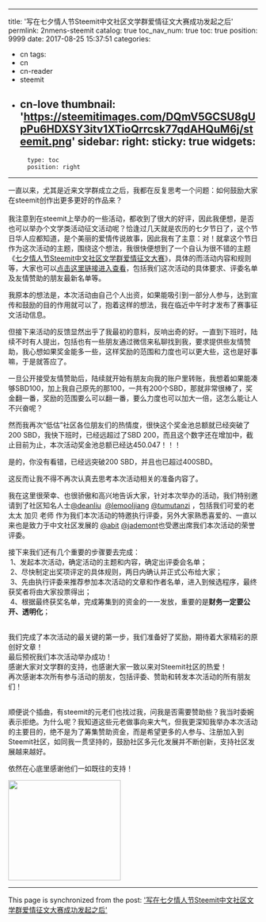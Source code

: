 
---
title: '写在七夕情人节Steemit中文社区文学群爱情征文大赛成功发起之后'
permlink: 2nmens-steemit
catalog: true
toc_nav_num: true
toc: true
position: 9999
date: 2017-08-25 15:37:51
categories:
- cn
tags:
- cn
- cn-reader
- steemit
- cn-love
thumbnail: 'https://steemitimages.com/DQmV5GCSU8gUpPu6HDXSY3itv1XTioQrrcsk77qdAHQuM6j/steemit.png'
sidebar:
    right:
        sticky: true
widgets:
    -
        type: toc
        position: right
---


<html>
<p>一直以来，尤其是近来文学群成立之后，我都在反复思考一个问题：如何鼓励大家在steemit创作出更多更好的作品来？<br>
<br>
我注意到在steemit上举办的一些活动，都收到了很大的好评，因此我便想，是否也可以举办个文学类活动征文活动呢？恰逢过几天就是农历的七夕节日了，这个节日华人应都知道，是个美丽的爱情传说故事，因此我有了主意：对！就拿这个节日作为这次活动的主题，围绕这个想法，我很快便想到了一个自认为很不错的主题《<a href="https://steemit.com/cn/@rivalhw/lhihf-steemit">七夕情人节Steemit中文社区文学群爱情征文大赛</a>》，具体的而活动内容和规则等，大家也可以<a href="https://steemit.com/cn/@rivalhw/lhihf-steemit">点击这里链接进入查看</a>，包括我们这次活动的具体要求、评委名单及友情赞助的朋友最新名单等。<br>
</p>
<p>我原本的想法是，本次活动由自己个人出资，如果能吸引到一部分人参与，达到宣传和鼓励的目的作用就可以了，抱着这样的想法，我在临近中午时才发布了赛事征文活动信息。<br>
</p>
<p>但接下来活动的反馈显然出乎了我最初的意料，反响出奇的好。一直到下班时，陆续不时有人提出，包括也有一些朋友通过微信来私聊找到我，要求提供些友情赞助，我心想如果奖金能多一些，这样奖励的范围和力度也可以更大些，这也是好事嘛，于是就答应了。<br>
</p>
<p>一旦公开接受友情赞助后，陆续就开始有朋友向我的账户里转账，我想着如果能凑够SBD100，加上我自己原先的那100，一共有200个SBD，那就非常很棒了，奖金翻一番，奖励的范围要么可以翻一番，要么力度也可以加大一倍，这怎么能让人不兴奋呢？<br>
</p>
<p>然而我再次“低估”社区各位朋友们的热情度，很快这个奖金池总额就已经突破了200 SBD，我快下班时，已经远超过了SBD 200，而且这个数字还在增加中，截止目前为止，本次活动奖金池总额已经达450.047！！！<br>
</p>
<p>是的，你没有看错，已经远突破200 SBD，并且也已超过400SBD。<br>
</p>
<p>这反而让我不得不再次认真去思考本次活动相关的准备内容了。<br>
</p>
<p>我在这里很荣幸、也很骄傲和高兴地告诉大家，针对本次举办的活动，我们特别邀请到了社区知名人士<a href="https://steemit.com/@deanliu">@deanliu</a> &nbsp;<a href="https://steemit.com/@lemooljiang">@lemooljiang</a> <a href="https://steemit.com/@tumutanzi">@tumutanzi</a> ，包括我们可爱的老太太 加贝 老师 作为我们本次活动的特邀执行评委，另外大家熟悉喜爱的、一直以来也是致力于中文社区发展的 <a href="https://steemit.com/@abit">@abit</a> <a href="https://steemit.com/@jademont">@jademont</a>也受邀出席我们本次活动的荣誉评委。<br>
</p>
<p>接下来我们还有几个重要的步骤要去完成：<br>
&nbsp;1、发起本次活动，确定活动的主题和内容，确定出评委会名单；<br>
&nbsp;2、尽快制定出奖项评定的具体规则，两日内确认并正式公布给大家；<br>
&nbsp;3、先由执行评委来推荐参加本次活动的文章和作者名单，进入到候选程序，最终获奖者将由大家投票得出；<br>
&nbsp;4、根据最终获奖名单，完成筹集到的资金的一一发放，重要的是<strong>财务一定要公开、透明化</strong>；<br>
&nbsp;</p>
<p>我们完成了本次活动的最关键的第一步，我们准备好了奖励，期待着大家精彩的原创好文章！<br>
最后预祝我们本次活动举办成功！<br>
感谢大家对文学群的支持，也感谢大家一致以来对Steemit社区的热爱！<br>
再次感谢本次所有参与活动的朋友，包括评委、赞助和转发本次活动的所有朋友们！<br>
&nbsp;</p>
<p>顺便说个插曲，有steemit的元老们也找过我，问我是否需要赞助些？我当时委婉表示拒绝。为什么呢？我知道这些元老做事向来大气，但我更深知我举办本次活动的主要目的，绝不是为了筹集赞助资金，而是希望更多的人参与、注册加入到Steemit社区，如同我一贯坚持的，鼓励社区多元化发展并不断创新，支持社区发展越来越好。&nbsp;</p>
<p>依然在心底里感谢他们一如既往的支持！</p>
<p><img src="https://steemitimages.com/DQmV5GCSU8gUpPu6HDXSY3itv1XTioQrrcsk77qdAHQuM6j/steemit.png" width="227" height="202"/></p>
</html>

- - -

This page is synchronized from the post: ['写在七夕情人节Steemit中文社区文学群爱情征文大赛成功发起之后'](https://steemit.com/@rivalhw/2nmens-steemit)

